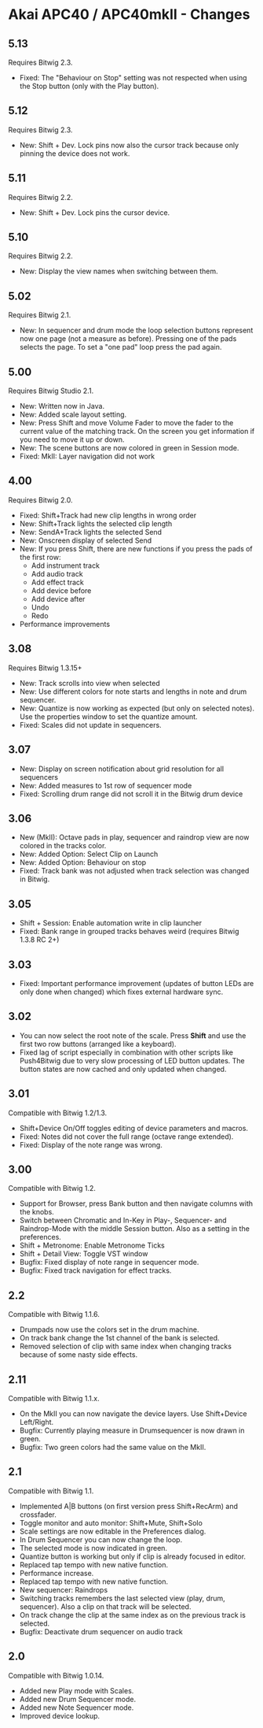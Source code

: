 # Akai APC40 / APC40mkII - Changes

## 5.13

Requires Bitwig 2.3.

* Fixed: The "Behaviour on Stop" setting was not respected when using the Stop button (only with the Play button).

## 5.12

Requires Bitwig 2.3.

* New: Shift + Dev. Lock pins now also the cursor track because only pinning the device does not work.

## 5.11

Requires Bitwig 2.2.

* New: Shift + Dev. Lock pins the cursor device.

## 5.10

Requires Bitwig 2.2.

* New: Display the view names when switching between them.

## 5.02

Requires Bitwig 2.1.

* New: In sequencer and drum mode the loop selection buttons represent now one page (not a measure as before). Pressing one of the pads selects the page. To set a "one pad" loop press the pad again.

## 5.00

Requires Bitwig Studio 2.1.

* New: Written now in Java.
* New: Added scale layout setting.
* New: Press Shift and move Volume Fader to move the fader to the current value of the matching track. On the screen you get information if you need to move it up or down.
* New: The scene buttons are now colored in green in Session mode.
* Fixed: MkII: Layer navigation did not work

## 4.00

Requires Bitwig 2.0.

* Fixed: Shift+Track had new clip lengths in wrong order
* New: Shift+Track lights the selected clip length
* New: SendA+Track lights the selected Send
* New: Onscreen display of selected Send
* New: If you press Shift, there are new functions if you press the pads of the first row:
  * Add instrument track
  * Add audio track
  * Add effect track
  * Add device before
  * Add device after
  * Undo
  * Redo
* Performance improvements

## 3.08

Requires Bitwig 1.3.15+

* New: Track scrolls into view when selected
* New: Use different colors for note starts and lengths in note and drum sequencer.
* New: Quantize is now working as expected (but only on selected notes). Use the properties window to set the quantize amount.
* Fixed: Scales did not update in sequencers.

## 3.07

* New: Display on screen notification about grid resolution for all sequencers
* New: Added measures to 1st row of sequencer mode
* Fixed: Scrolling drum range did not scroll it in the Bitwig drum device

## 3.06

* New (MkII): Octave pads in play, sequencer and raindrop view are now colored in the tracks color.
* New: Added Option: Select Clip on Launch
* New: Added Option: Behaviour on stop
* Fixed: Track bank was not adjusted when track selection was changed in Bitwig.

## 3.05

* Shift + Session: Enable automation write in clip launcher
* Fixed: Bank range in grouped tracks behaves weird (requires Bitwig 1.3.8 RC 2+)

## 3.03

* Fixed: Important performance improvement (updates of button LEDs are only done when changed) which fixes external hardware sync.

## 3.02

* You can now select the root note of the scale. Press **Shift** and use the first two row buttons (arranged like a keyboard).
* Fixed lag of script especially in combination with other scripts like Push4Bitwig due to very slow processing of LED button updates. The button states are now cached and only updated when changed.

## 3.01

Compatible with Bitwig 1.2/1.3.

* Shift+Device On/Off toggles editing of device parameters and macros.
* Fixed: Notes did not cover the full range (octave range extended).
* Fixed: Display of the note range was wrong.

## 3.00

Compatible with Bitwig 1.2.

* Support for Browser, press Bank button and then navigate columns with the knobs.
* Switch between Chromatic and In-Key in Play-, Sequencer- and Raindrop-Mode with the middle Session button. Also as a setting in the preferences.
* Shift + Metronome: Enable Metronome Ticks
* Shift + Detail View: Toggle VST window
* Bugfix: Fixed display of note range in sequencer mode.
* Bugfix: Fixed track navigation for effect tracks.

## 2.2

Compatible with Bitwig 1.1.6.

* Drumpads now use the colors set in the drum machine.
* On track bank change the 1st channel of the bank is selected.
* Removed selection of clip with same index when changing tracks because of some nasty side effects.

## 2.11

Compatible with Bitwig 1.1.x.

* On the MkII you can now navigate the device layers. Use Shift+Device Left/Right.
* Bugfix: Currently playing measure in Drumsequencer is now drawn in green.
* Bugfix: Two green colors had the same value on the MkII.

## 2.1

Compatible with Bitwig 1.1.

* Implemented A|B buttons (on first version press Shift+RecArm) and crossfader.
* Toggle monitor and auto monitor: Shift+Mute, Shift+Solo
* Scale settings are now editable in the Preferences dialog.
* In Drum Sequencer you can now change the loop.
* The selected mode is now indicated in green.
* Quantize button is working but only if clip is already focused in editor.
* Replaced tap tempo with new native function.
* Performance increase.
* Replaced tap tempo with new native function.
* New sequencer: Raindrops
* Switching tracks remembers the last selected view (play, drum, sequencer). Also a clip on that track will be selected.
* On track change the clip at the same index as on the previous track is selected.
* Bugfix: Deactivate drum sequencer on audio track

## 2.0

Compatible with Bitwig 1.0.14.

* Added new Play mode with Scales.
* Added new Drum Sequencer mode.
* Added new Note Sequencer mode.
* Improved device lookup.

